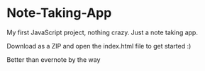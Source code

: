 # Note-Taking-App
My first JavaScript project, nothing crazy. Just a note taking app.

Download as a ZIP and open the index.html file to get started :)

Better than evernote by the way
